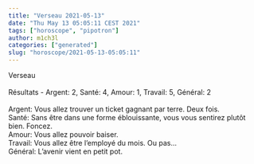 ```yaml
---
title: "Verseau 2021-05-13"
date: "Thu May 13 05:05:11 CEST 2021"
tags: ["horoscope", "pipotron"]
author: m1ch3l
categories: ["generated"]
slug: "horoscope/2021-05-13-05:05:11"
---
```


Verseau<br>
<br>
Résultats - Argent: 2, Santé: 4, Amour: 1, Travail: 5, Général: 2<br>
<br>
Argent:  Vous allez trouver un ticket gagnant par terre. Deux fois.<br>
Santé:   Sans être dans une forme éblouissante, vous vous sentirez plutôt bien. Foncez.<br>
Amour:   Vous allez pouvoir baiser. <br>
Travail: Vous allez être l’employé du mois. Ou pas...<br>
Général: L’avenir vient en petit pot.<br>
